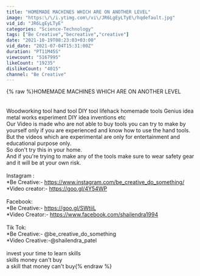 ```yaml
---
title: "HOMEMADE MACHINES WHICH ARE ON ANOTHER LEVEL"
image: "https:\/\/i.ytimg.com\/vi\/JR6LgEyLTyE\/hqdefault.jpg"
vid_id: "JR6LgEyLTyE"
categories: "Science-Technology"
tags: ["Be Creative","becreative","creative"]
date: "2021-10-19T08:23:03+03:00"
vid_date: "2021-07-04T15:31:00Z"
duration: "PT11M45S"
viewcount: "5167995"
likeCount: "19235"
dislikeCount: "4015"
channel: "Be Creative"
---
```

{% raw %}HOMEMADE MACHINES WHICH ARE ON ANOTHER LEVEL<br /><br /><br />Woodworking tool hand tool DIY tool lifehack homemade  tools Genius idea metal works experiment DIY idea inventions etc<br />Our Video is made who are not able to buy tools you can try to make by yourself only if you are experienced and know how to use the hand tools.<br />But the videos which are experimental are only for entertainment and educational purpose only.<br />So don't try this in your home.<br />And if you're trying to make any of the tools make sure to wear safety gear and it will be at your own risk.<br /><br />Instagram :<br />*Be Creative:- <a rel="nofollow" target="blank" href="https://www.instagram.com/be_creative_do_something/">https://www.instagram.com/be_creative_do_something/</a><br />*Video creator:- <a rel="nofollow" target="blank" href="https://goo.gl/4Y54WP">https://goo.gl/4Y54WP</a><br /><br />Facebook:<br />*Be Creative:- <a rel="nofollow" target="blank" href="https://goo.gl/SWtiiL">https://goo.gl/SWtiiL</a><br />*Video Creator:- <a rel="nofollow" target="blank" href="https://www.facebook.com/shailendra1994">https://www.facebook.com/shailendra1994</a><br /><br />Tik Tok:<br />*Be Creative:- @be_creative_do_something<br />*Video Creative:-@shailendra_patel<br /><br />invest your time to learn skills<br />skills money can't buy<br />a skill that money can't buy{% endraw %}
